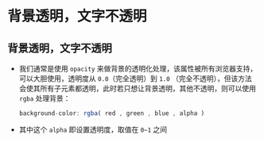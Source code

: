 # 背景透明，文字不透明

## 背景透明，文字不透明

- 我们通常是使用 `opacity` 来做背景的透明化处理，该属性被所有浏览器支持，可以大胆使用，透明度从 `0.0`（完全透明）到 `1.0` （完全不透明），但该方法会使其所有子元素都透明，此时若只想让背景透明，其他不透明，则可以使用 `rgba` 处理背景：

    ```js
    background-color: rgba( red , green , blue , alpha )
    ```

- 其中这个 `alpha` 即设置透明度，取值在 `0~1` 之间
